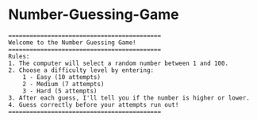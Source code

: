 # Number-Guessing-Game

    ===========================================
    Welcome to the Number Guessing Game!
    ===========================================
    Rules:
    1. The computer will select a random number between 1 and 100.
    2. Choose a difficulty level by entering:
        1 - Easy (10 attempts)
        2 - Medium (7 attempts)
        3 - Hard (5 attempts)
    3. After each guess, I'll tell you if the number is higher or lower.
    4. Guess correctly before your attempts run out!
    ===========================================
